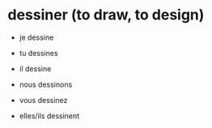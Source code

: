# dessiner (to draw, to design)

- je dessine
- tu dessines
- il dessine

- nous dessinons
- vous dessinez

- elles/ils dessinent